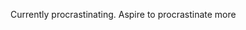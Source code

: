 Currently procrastinating. Aspire to procrastinate more

<!---
DMChakrabarti013/DMChakrabarti013 is a ✨ special ✨ repository because its `README.md` (this file) appears on your GitHub profile.
You can click the Preview link to take a look at your changes.
--->
